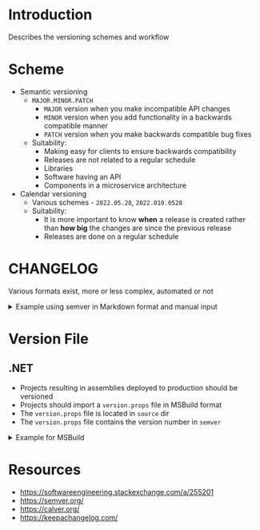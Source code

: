# Introduction

Describes the versioning schemes and workflow

# Scheme

* Semantic versioning
  - `MAJOR.MINOR.PATCH`
    - `MAJOR` version when you make incompatible API changes
    - `MINOR` version when you add functionality in a backwards compatible manner
    - `PATCH` version when you make backwards compatible bug fixes
  - Suitability:
    - Making easy for clients to ensure backwards compatibility
    - Releases are not related to a regular schedule
    - Libraries
    - Software having an API
    - Components in a microservice architecture
* Calendar versioning
  - Various schemes - `2022.05.28`, `2022.010.0528`
  - Suitability:
    - It is more important to know **when** a release is created rather than **how big** the changes are since the previous release
    - Releases are done on a regular schedule

# CHANGELOG

Various formats exist, more or less complex, automated or not

<details><summary>Example using semver in Markdown format and manual input</summary>

```markdown
# Unreleased

* Add feature Delta
* Fix bug 6

# 1.0.0 - 2023.11.25

* Fix bug 5
* Fix bug 4
* Add complex feature Gamma
  - Add sub-feature Gamma 1
  - Add sub-feature Gamma 2
  - Add sub-feature Gamma 3

# 0.1.1 - 2023.04.05

* Fix bug 3
* Fix bug 2
* Change feature Alpha
* Fix bug 1

# 0.1.0 - 2023.03.10

* Add feature Beta
* Add feature Alpha
```

</details>

# Version File

## .NET

* Projects resulting in assemblies deployed to production should be versioned
* Projects should import a `version.props` file in MSBuild format 
* The `version.props` file is located in `source` dir
* The `version.props` file contains the version number in `semver`

<details><summary>Example for MSBuild</summary>

`version.props` file:
```xml
<Project>

<PropertyGroup>
  <VersionPrefix>1.2.3</VersionPrefix>
  <AssemblyVersion>$(VersionPrefix)</AssemblyVersion>
  <FileVersion>$(VersionPrefix)</FileVersion>
</PropertyGroup>

</Project>
```

Project file for a versioned component:
```xml
<Project Sdk="Microsoft.NET.Sdk">

  <Import Project="../version.props" />

  <PropertyGroup>
    <TargetFramework>net7.0</TargetFramework>
  </PropertyGroup>

</Project>
```

</details>

# Resources

* https://softwareengineering.stackexchange.com/a/255201
* https://semver.org/
* https://calver.org/
* https://keepachangelog.com/
